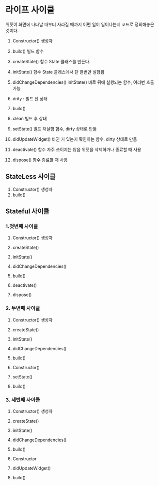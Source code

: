# 라이프 사이클

위젯이 화면에 나타날 때부터 사라질 때까지 어떤 일이 일어나는지 코드로 정의해놓은 것이다.

1. Constructor() 생성자

2. build() 빌드 함수

3. createState() 함수 State 클래스를 만든다.

4. initState() 함수 State 클래스에서 단 한번만 실행됨

5. didChangeDependencies() initState() 바로 뒤에 실행되는 함수, 여러번 호출 가능

6.  drity : 빌드 전 상태

7.  build()

8.  clean 빌드 후 상태

9.  setState() 빌드 재실행 함수, dirty 상태로 만듦

10.  didUpdateWidget() 바뀐 거 있는지 확인하는 함수, dirty 상태로 만듦

11.  deactivate() 함수 자주 쓰이지는 않음 위젯을 삭제하거나 종료할 때 사용

12.  dispose() 함수 종료할 때 사용


## StateLess 사이클

1. Constructor() 생성자
2. build()

## Stateful 사이클

### 1.첫번째 사이클

1. Constructor() 생성자

2. createState()

3. initState()

4. didChangeDependencies()

5. build()

6. deactivate()

7. dispose()

### 2. 두번째 사이클

1. Constructor() 생성자

2. createState()

3. initState()

4. didChangeDependencies()

5. build()

6. Constructor()

7. setState()

8. build()

### 3. 세번째 사이클

1. Constructor() 생성자

2. createState()

3. initState()

4. didChangeDependencies()

5. build()

6. Constructor

7. didUpdateWidget()

8. build()
